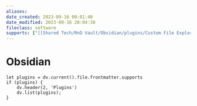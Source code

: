 ```yaml
---
aliases: 
date_created: 2023-09-16 00:01:40
date_modified: 2023-09-16 20:04:30
fileclass: software
supports: ["[[Shared Tech/RnD Vault/Obsidian/plugins/Custom File Explorer sorting]]", "[[Shared Tech/RnD Vault/Obsidian/plugins/CustomJS]]", "[[Shared Tech/RnD Vault/Obsidian/plugins/Dataview]]", "[[Shared Tech/RnD Vault/Obsidian/plugins/Jira Issue]]", "[[Shared Tech/RnD Vault/Obsidian/plugins/Editor Syntax Highlight]]", "[[Shared Tech/RnD Vault/Obsidian/plugins/Linter]]", "[[Shared Tech/RnD Vault/Obsidian/plugins/ICS]]", "[[Shared Tech/RnD Vault/Obsidian/plugins/Metadata Menu]]", "[[Shared Tech/RnD Vault/Obsidian/plugins/Modules]]", "[[Shared Tech/RnD Vault/Obsidian/plugins/Open Gate]]", "[[Shared Tech/RnD Vault/Obsidian/plugins/Periodic Notes]]", "[[Shared Tech/RnD Vault/Obsidian/plugins/Settings Search]]", "[[Shared Tech/RnD Vault/Obsidian/plugins/Tasks]]", "[[Shared Tech/RnD Vault/Obsidian/plugins/Templater]]", "[[Shared Tech/RnD Vault/Obsidian/plugins/Year Timeline]]"]
---
```


# Obsidian

```dataviewjs
let plugins = dv.current().file.frontmatter.supports
if (plugins) {
	dv.header(2, 'Plugins')
	dv.list(plugins);
}
```
